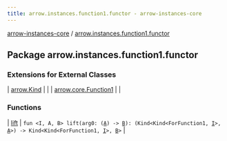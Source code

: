 ```yaml
---
title: arrow.instances.function1.functor - arrow-instances-core
---
```


[arrow-instances-core](../index.html) / [arrow.instances.function1.functor](./index.html)

## Package arrow.instances.function1.functor

### Extensions for External Classes

| [arrow.Kind](arrow.-kind/index.html) |  |
| [arrow.core.Function1](arrow.core.-function1/index.html) |  |

### Functions

| [lift](lift.html) | `fun <I, A, B> lift(arg0: (`[`A`](lift.html#A)`) -> `[`B`](lift.html#B)`): (Kind<Kind<ForFunction1, `[`I`](lift.html#I)`>, `[`A`](lift.html#A)`>) -> Kind<Kind<ForFunction1, `[`I`](lift.html#I)`>, `[`B`](lift.html#B)`>` |


